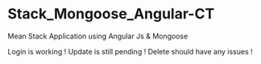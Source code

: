 Stack_Mongoose_Angular-CT
=========================

Mean Stack Application using Angular Js &amp; Mongoose


Login is working !
Update is still pending !
Delete should have any issues !
